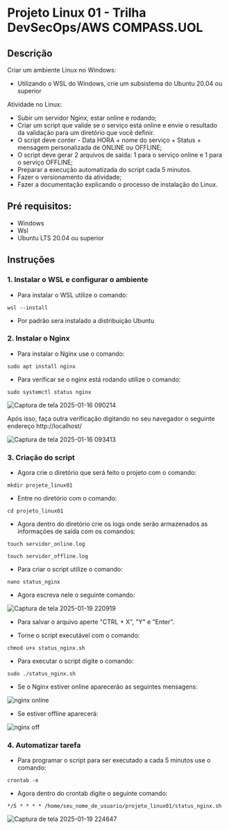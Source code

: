 # Projeto Linux 01 - Trilha DevSecOps/AWS COMPASS.UOL

## Descrição
Criar um ambiente Linux no Windows:
- Utilizando o WSL do Windows, crie um subsistema do Ubuntu 20.04 ou superior

Atividade no Linux:
- Subir um servidor Nginx; estar online e rodando;
- Criar um script que valide se o serviço está online e envie o resultado da validação para um
diretório que você definir.
- O script deve conter - Data HORA + nome do serviço + Status + mensagem personalizada
de ONLINE ou OFFLINE;
- O script deve gerar 2 arquivos de saída: 1 para o serviço online e 1 para o serviço OFFLINE;
- Preparar a execução automatizada do script cada 5 minutos.
- Fazer o versionamento da atividade;
- Fazer a documentação explicando o processo de instalação do Linux.

## Pré requisitos:
- Windows
- Wsl
- Ubuntu LTS 20.04 ou superior

## Instruções

### 1. Instalar o WSL e configurar o ambiente
- Para instalar o WSL utilize o comando:
```
wsl --install
```
- Por padrão sera instalado a distribuição Ubuntu
  
### 2. Instalar o Nginx
- Para instalar o Nginx use o comando:
```
sudo apt install nginx
```
- Para verificar se o nginx está rodando utilize o comando:
```
sudo systemctl status nginx
```

![Captura de tela 2025-01-16 090214](https://github.com/user-attachments/assets/2a1b7485-b735-47dc-990e-0587d52499ab)


Após isso, faça outra verificação digitando no seu navegador o seguinte endereço http://localhost/

![Captura de tela 2025-01-16 093413](https://github.com/user-attachments/assets/8c9abf42-eec5-41d4-9429-73e032ecb3bb)

### 3. Criação do script
- Agora crie o diretório que será feito o projeto com o comando:
```
mkdir projeto_linux01
```
- Entre no diretório com o comando:
```
cd projeto_linux01
```
- Agora dentro do diretório crie os logs onde serão armazenados as informações de saída com os comandos:
```
touch servidor_online.log
```
```
touch servidor_offline.log
```
- Para criar o script utilize o comando:
```
nano status_nginx
```
- Agora escreva nele o seguinte comando:

![Captura de tela 2025-01-19 220919](https://github.com/user-attachments/assets/e8978abc-f41d-43e4-9c32-f7b9e061bc28)

- Para salvar o arquivo aperte "CTRL + X", "Y" e "Enter".

- Torne o script executável com o comando:
```
chmod u+x status_nginx.sh
```
- Para executar o script digite o comando:
```
sudo ./status_nginx.sh
```
- Se o Nginx estiver online aparecerão as seguintes mensagens:

![nginx online](https://github.com/user-attachments/assets/dccc71b7-7bad-4147-ab8f-f75986c22b43)

- Se estiver offline aparecerá:

![nginx off](https://github.com/user-attachments/assets/405f0bc6-0405-4ecc-b937-27ad7db5f990)

### 4. Automatizar tarefa
- Para programar o script para ser executado a cada 5 minutos use o comando:
```
crontab -e
```
- Agora dentro do crontab digite o seguinte comando:
```
*/5 * * * * /home/seu_nome_de_usuario/projeto_linux01/status_nginx.sh
```

![Captura de tela 2025-01-19 224647](https://github.com/user-attachments/assets/19f91963-b177-4846-a28f-eb12063679b8)
